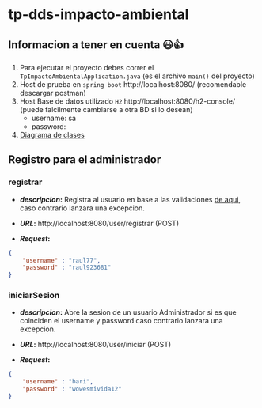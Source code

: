 # tp-dds-impacto-ambiental

## Informacion a tener en cuenta 	:smiley::+1:
1. Para ejecutar el proyecto debes correr el `TpImpactoAmbientalApplication.java` (es el archivo `main()` del proyecto)
2. Host de prueba en `spring boot` http://localhost:8080/ (recomendable descargar postman)
3. Host Base de datos utilizado `H2` http://localhost:8080/h2-console/ (puede falcilmente cambiarse a otra BD si lo desean)
   - username: sa
   - password:
4. [Diagrama de clases](https://app.diagrams.net/#G1KjyXDbRwMmgGRpaYPL_D5X6c7KRqHixG)
## Registro para el administrador
### registrar
* **_descripcion_:** Registra al usuario en base a las validaciones [de aqui](https://pages.nist.gov/800-63-3/sp800-63b.html#memsecret), caso contrario lanzara una excepcion.


* **_URL_:** http://localhost:8080/user/registrar (POST)


* **_Request_:**
```json
{
    "username" : "raul77",
    "password" : "raul923681"
}
```
### iniciarSesion
* **_descripcion_:** Abre la sesion de un usuario Administrador si es que coinciden el username y password caso contrario lanzara una excepcion.


* **_URL_:** http://localhost:8080/user/iniciar (POST)


* **_Request_:**
```json
{
    "username" : "bari",
    "password" : "wowesmivida12"
}
```